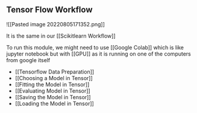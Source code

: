 ## Tensor Flow Workflow
![[Pasted image 20220805171352.png]]

It is the same in our [[Scikitlearn Workflow]]

To run this module, we might need to use [[Google Colab]] which is like jupyter notebook but with [[GPU]] as it is running on one of the computers from google itself

- [[Tensorflow Data Preparation]]
- [[Choosing a Model in Tensor]]
- [[Fitting the Model in Tensor]]
- [[Evaluating Model in Tensor]]
- [[Saving the Model in Tensor]]
- [[Loading the Model in Tensor]]



